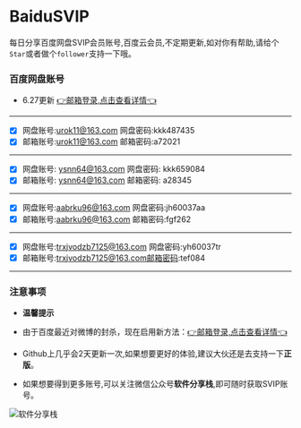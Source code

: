 # BaiduSVIP

每日分享百度网盘SVIP会员账号,百度云会员,不定期更新,如对你有帮助,请给个`Star`或者做个`follower`支持一下哦。

### 百度网盘账号 

- 6.27更新 [👉邮箱登录,点击查看详情👈](https://mp.weixin.qq.com/s/I92g9NQHru8VkGvXl57ljg)
---
- [x] 网盘账号:urok11@163.com   网盘密码:kkk487435
- [x] 邮箱账号:urok11@163.com   邮箱密码:a72021
---
- [x] 网盘账号: ysnn64@163.com  网盘密码: kkk659084
- [x] 邮箱账号: ysnn64@163.com  邮箱密码: a28345
---
- [x] 网盘账号:aabrku96@163.com 网盘密码:jh60037aa
- [x] 邮箱账号:aabrku96@163.com  邮箱密码:fgf262
---
- [x] 网盘账号:trxjvodzb7125@163.com  网盘密码:yh60037tr
- [x] 邮箱账号:trxjvodzb7125@163.com邮箱密码:tef084
---

### 注意事项

- **温馨提示**

- 由于百度最近对微博的封杀，现在启用新方法：[👉邮箱登录,点击查看详情👈](https://mp.weixin.qq.com/s/I92g9NQHru8VkGvXl57ljg)

- Github上几乎会2天更新一次,如果想要更好的体验,建议大伙还是去支持一下**正版**。

- 如果想要得到更多账号,可以关注微信公众号**软件分享栈**,即可随时获取SVIP账号。

![软件分享栈](https://mmbiz.qpic.cn/sz_mmbiz_jpg/k3AvvTgqtAgEic5TdbeX4vVNKDKscmficQ8l6q2vPnND4D72wTtib6iaqCXqiafpvs9NwrSSN2NgoLw3nwm06Jmu8zg/640?wx_fmt=jpeg&tp=webp&wxfrom=5&wx_lazy=1&wx_co=1)
